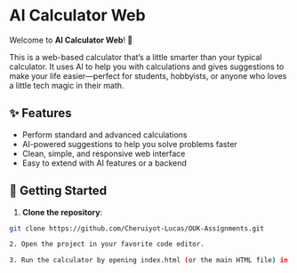 # AI Calculator Web

Welcome to **AI Calculator Web**! 🎉  

This is a web-based calculator that’s a little smarter than your typical calculator. It uses AI to help you with calculations and gives suggestions to make your life easier—perfect for students, hobbyists, or anyone who loves a little tech magic in their math.  

## ✨ Features

- Perform standard and advanced calculations  
- AI-powered suggestions to help you solve problems faster  
- Clean, simple, and responsive web interface  
- Easy to extend with AI features or a backend  

## 🚀 Getting Started

1. **Clone the repository**:

```bash
git clone https://github.com/Cheruiyot-Lucas/OUK-Assignments.git

2. Open the project in your favorite code editor.

3. Run the calculator by opening index.html (or the main HTML file) in your web browser.
